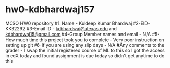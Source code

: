 # hw0-kdbhardwaj157
MCSO HW0 repository
#1. Name - Kuldeep Kumar Bhardwaj
#2-EID- KKB2292
#3-Email ID - kdbhardwaj@utexas.edu and kdbhardwaj15@gmail.com
#4-Group Member names and email - N/A
#5-How much time this project took you to complete - Very poor instruction on setting up git
#6-If you are using any slip days - N/A
#Any comments to the grader - I swap the initial registered course of ML to this so I got the access in edX today and found assignment is due today so didn't get anytime to do this
